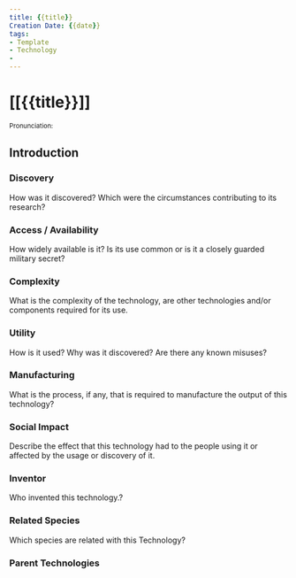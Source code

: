 ```yaml
---
title: {{title}}
Creation Date: {{date}}
tags:
- Template
- Technology
- 
---
```


# [[{{title}}]]
<small>Pronunciation:</small>

## Introduction
### Discovery
How was it discovered? Which were the circumstances contributing to its research?
### Access / Availability
How widely available is it? Is its use common or is it a closely guarded military secret?
### Complexity
What is the complexity of the technology, are other technologies and/or components required for its use.
### Utility
How is it used? Why was it discovered? Are there any known misuses?
### Manufacturing
What is the process, if any, that is required to manufacture the output of this technology?
### Social Impact
Describe the effect that this technology had to the people using it or affected by the usage or discovery of it.
### Inventor
Who invented this technology.?
### Related Species
Which species are related with this Technology?
### Parent Technologies